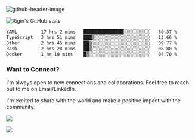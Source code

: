 
![github-header-image](https://github.com/riginoommen/riginoommen/assets/3840244/889cae65-df55-4cda-86cc-bf21bf1f2e96)

![Rigin's GitHub stats](https://github-readme-stats.vercel.app/api?username=riginoommen\&show_icons=true\&show=reviews,discussions_started,discussions_answered,prs_merged,prs_merged_percentage)


<!--START_SECTION:waka-->

```txt
YAML         17 hrs 2 mins   ███████████████░░░░░░░░░░   60.37 %
TypeScript   3 hrs 51 mins   ███▒░░░░░░░░░░░░░░░░░░░░░   13.66 %
Other        2 hrs 45 mins   ██▒░░░░░░░░░░░░░░░░░░░░░░   09.77 %
Bash         2 hrs 28 mins   ██▒░░░░░░░░░░░░░░░░░░░░░░   08.80 %
Docker       1 hr 19 mins    █▒░░░░░░░░░░░░░░░░░░░░░░░   04.70 %
```

<!--END_SECTION:waka-->

### Want to Connect?

I'm always open to new connections and collaborations. Feel free to reach out to me on Email/LinkedIn.

I'm excited to share with the world and make a positive impact with the community.

![](https://komarev.com/ghpvc/?username=riginoommen)

![](https://hit.yhype.me/github/profile?user_id=3840244)

